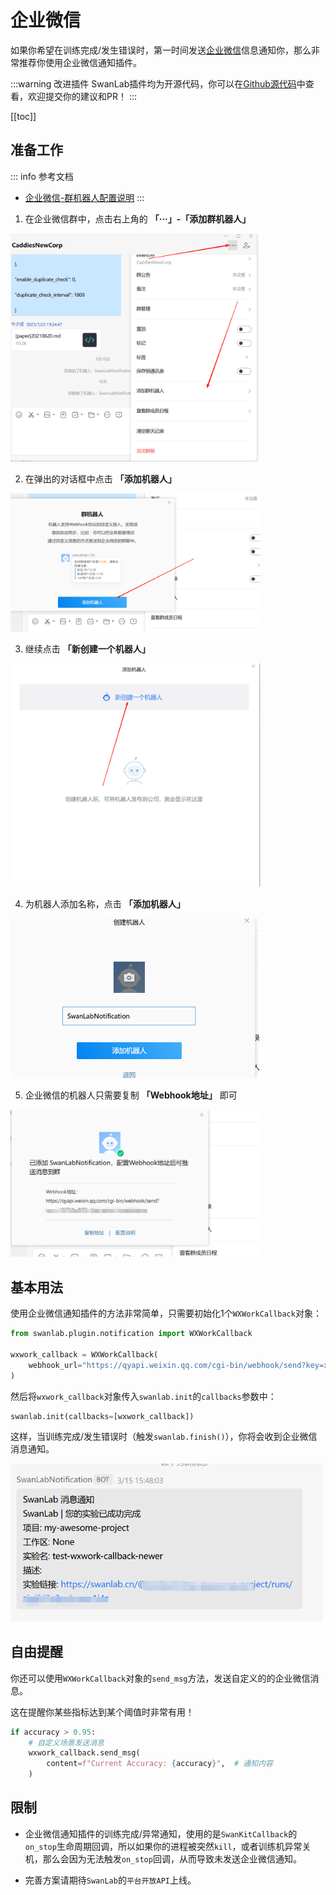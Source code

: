 # 企业微信


如果你希望在训练完成/发生错误时，第一时间发送[企业微信](https://work.weixin.qq.com/)信息通知你，那么非常推荐你使用企业微信通知插件。

:::warning 改进插件
SwanLab插件均为开源代码，你可以在[Github源代码](https://github.com/swanhubx/swanlab/blob/main/swanlab/plugin/notification.py)中查看，欢迎提交你的建议和PR！
:::

[[toc]]

## 准备工作

::: info 参考文档
- [企业微信-群机器人配置说明](https://developer.work.weixin.qq.com/document/path/91770)
:::
1. 在企业微信群中，点击右上角的 **「···」-「添加群机器人」**

<img src="./notification-wxwork/wxwork-setting.png" width="400"/>

2. 在弹出的对话框中点击 **「添加机器人」**

<img src="./notification-wxwork/wxwork-addrobot.png" width="400"/>

3. 继续点击  **「新创建一个机器人」**

<img src="./notification-wxwork/wxwork-createnewrobot.png" width="400"/>

4. 为机器人添加名称，点击 **「添加机器人」**

<img src="./notification-wxwork/wxwork-name.png" width="400"/>

5. 企业微信的机器人只需要复制 **「Webhook地址」** 即可

<img src="./notification-wxwork/wxwork-webhook.png" width="400"/>

## 基本用法

使用企业微信通知插件的方法非常简单，只需要初始化1个`WXWorkCallback`对象：

```python
from swanlab.plugin.notification import WXWorkCallback

wxwork_callback = WXWorkCallback(
    webhook_url="https://qyapi.weixin.qq.com/cgi-bin/webhook/send?key=xxxx",
)
```

然后将`wxwork_callback`对象传入`swanlab.init`的`callbacks`参数中：

```python
swanlab.init(callbacks=[wxwork_callback])
```

这样，当训练完成/发生错误时（触发`swanlab.finish()`），你将会收到企业微信消息通知。


<img src="./notification-wxwork/wxwork-show.png" width="500"/>

## 自由提醒

你还可以使用`WXWorkCallback`对象的`send_msg`方法，发送自定义的的企业微信消息。

这在提醒你某些指标达到某个阈值时非常有用！

```python 
if accuracy > 0.95:
    # 自定义场景发送消息
    wxwork_callback.send_msg(
        content=f"Current Accuracy: {accuracy}",  # 通知内容
    )
```


## 限制

- 企业微信通知插件的训练完成/异常通知，使用的是`SwanKitCallback`的`on_stop`生命周期回调，所以如果你的进程被突然`kill`，或者训练机异常关机，那么会因为无法触发`on_stop`回调，从而导致未发送企业微信通知。

- 完善方案请期待`SwanLab`的`平台开放API`上线。